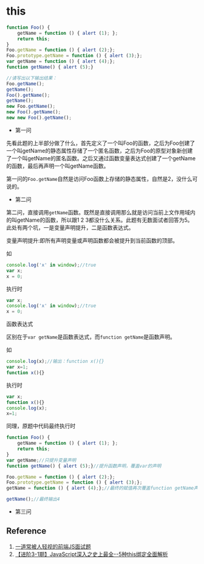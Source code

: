 # this

```javascript
function Foo() {
    getName = function () { alert (1); };
    return this;
}
Foo.getName = function () { alert (2);};
Foo.prototype.getName = function () { alert (3);};
var getName = function () { alert (4);};
function getName() { alert (5);}

//请写出以下输出结果：
Foo.getName();
getName();
Foo().getName();
getName();
new Foo.getName();
new Foo().getName();
new new Foo().getName();
```


- 第一问

先看此题的上半部分做了什么，首先定义了一个叫Foo的函数，之后为Foo创建了一个叫getName的静态属性存储了一个匿名函数，之后为Foo的原型对象新创建了一个叫getName的匿名函数。之后又通过函数变量表达式创建了一个getName的函数，最后再声明一个叫getName函数。

第一问的`Foo.getName`自然是访问Foo函数上存储的静态属性，自然是2，没什么可说的。

- 第二问

第二问，直接调用`getName`函数。既然是直接调用那么就是访问当前上文作用域内的叫getName的函数，所以跟1 2 3都没什么关系。此题有无数面试者回答为5。此处有两个坑，一是变量声明提升，二是函数表达式。

变量声明提升:即所有声明变量或声明函数都会被提升到当前函数的顶部。

如
```javascript
console.log('x' in window);//true
var x;
x = 0;
```
执行时
```javascript
var x;
console.log('x' in window);//true
x = 0;
```

函数表达式

区别在于`var getName`是函数表达式，而`function getName`是函数声明。

如
```javascript
console.log(x);//输出：function x(){}
var x=1;
function x(){}
```
执行时
```javascript
var x;
function x(){}
console.log(x);
x=1;
```

同理，原题中代码最终执行时

```javascript
function Foo() {
    getName = function () { alert (1); };
    return this;
}
var getName;//只提升变量声明
function getName() { alert (5);}//提升函数声明，覆盖var的声明

Foo.getName = function () { alert (2);};
Foo.prototype.getName = function () { alert (3);};
getName = function () { alert (4);};//最终的赋值再次覆盖function getName声明

getName();//最终输出4
```

- 第三问


## Reference

1. [一道常被人轻视的前端JS面试题](http://www.cnblogs.com/xxcanghai/p/5189353.html)
2. [【进阶3-1期】JavaScript深入之史上最全--5种this绑定全面解析](https://github.com/yygmind/blog/issues/20)